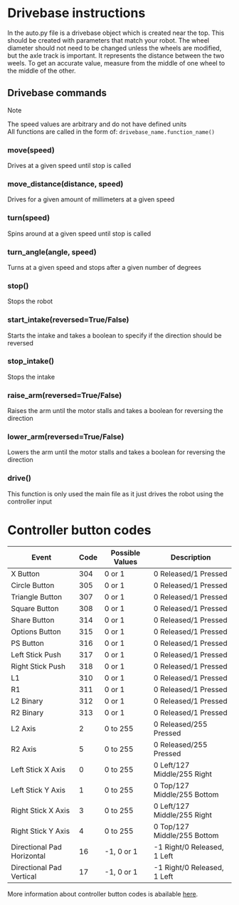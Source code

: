# Drivebase instructions
In the auto.py file is a drivebase object which is created near the top. This should be created with parameters that match your robot.
The wheel diameter should not need to be changed unless the wheels are modified, but the axle track is important. It represents the distance between the two weels. To get an accurate value, measure from the middle of one wheel to the middle of the other.

## Drivebase commands
   >[!NOTE]
   >The speed values are arbitrary and do not have defined units\
   >All functions are called in the form of: `drivebase_name.function_name()`

### move(speed)
Drives at a given speed until stop is called
### move_distance(distance, speed)
Drives for a given amount of millimeters at a given speed
### turn(speed)
Spins around at a given speed until stop is called
### turn_angle(angle, speed)
Turns at a given speed and stops after a given number of degrees
### stop()
Stops the robot
### start_intake(reversed=True/False)
Starts the intake and takes a boolean to specify if the direction should be reversed
### stop_intake()
Stops the intake
### raise_arm(reversed=True/False)
Raises the arm until the motor stalls and takes a boolean for reversing the direction
### lower_arm(reversed=True/False)
Lowers the arm until the motor stalls and takes a boolean for reversing the direction
### drive()
This function is only used the main file as it just drives the robot using the controller input

# Controller button codes
| Event                      | Code | Possible Values | Description                 |
| -------------------------- | ---- | --------------- | --------------------------- |
| X Button                   | 304 | 0 or 1           | 0 Released/1 Pressed        |
| Circle Button	             | 305 | 0 or 1	          | 0 Released/1 Pressed        |
| Triangle Button	         | 307 | 0 or 1           | 0 Released/1 Pressed        |
| Square Button	             | 308 | 0 or 1           | 0 Released/1 Pressed        |
| Share Button               | 314 | 0 or 1           | 0 Released/1 Pressed        |
| Options Button             | 315 | 0 or 1           | 0 Released/1 Pressed        |
| PS Button	                 | 316 | 0 or 1           | 0 Released/1 Pressed        |
| Left Stick Push	         | 317 | 0 or 1   	      | 0 Released/1 Pressed        |
| Right Stick Push           | 318 | 0 or 1           | 0 Released/1 Pressed        |
| L1                         | 310 | 0 or 1   	      | 0 Released/1 Pressed        |
| R1                         | 311 | 0 or 1           | 0 Released/1 Pressed        |
| L2 Binary	                 | 312 | 0 or 1           | 0 Released/1 Pressed        |
| R2 Binary                  | 313 | 0 or 1           | 0 Released/1 Pressed        |
| L2 Axis                    | 2   | 0 to 255         | 0 Released/255 Pressed      |
| R2 Axis                    | 5   | 0 to 255         | 0 Released/255 Pressed      |
| Left Stick X Axis          | 0   | 0 to 255         | 0 Left/127 Middle/255 Right |
| Left Stick Y Axis          | 1   | 0 to 255 	      | 0 Top/127 Middle/255 Bottom |
| Right Stick X Axis         | 3   | 0 to 255	      | 0 Left/127 Middle/255 Right |
| Right Stick Y Axis         | 4   | 0 to 255         | 0 Top/127 Middle/255 Bottom |
| Directional Pad Horizontal | 16  | -1, 0 or 1	      | -1 Right/0 Released, 1 Left |
| Directional Pad Vertical   | 17  | -1, 0 or 1       | -1 Right/0 Released, 1 Left |

More information about controller button codes is abailable [here](https://github.com/codeadamca/ev3-python-ps4#lego-mindstorms-ev3-pthon-and-a-ps4-controller).
